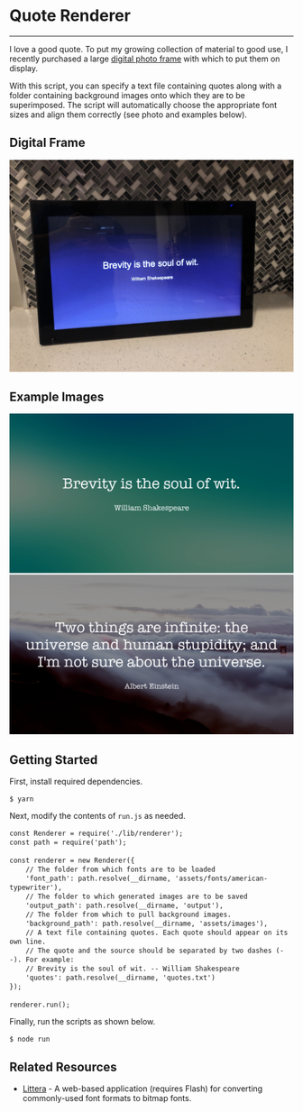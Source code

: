 # Quote Renderer

---

I love a good quote. To put my growing collection of material to good use, I recently purchased a large [digital photo frame](https://www.amazon.com/gp/product/B00JEX926C) with which to put them on display.

With this script, you can specify a text file containing quotes along with a folder containing background images onto which they are to be superimposed. The script will automatically choose the appropriate font sizes and align them correctly (see photo and examples below).

## Digital Frame

![Digital Frame](./misc/frame.jpg)

## Example Images

<img src="./misc/0.jpg">

<img src="./misc/1.jpg">

## Getting Started

First, install required dependencies.

```
$ yarn
```

Next, modify the contents of `run.js` as needed.

```
const Renderer = require('./lib/renderer');
const path = require('path');

const renderer = new Renderer({
    // The folder from which fonts are to be loaded
    'font_path': path.resolve(__dirname, 'assets/fonts/american-typewriter'),
    // The folder to which generated images are to be saved
    'output_path': path.resolve(__dirname, 'output'),
    // The folder from which to pull background images.
    'background_path': path.resolve(__dirname, 'assets/images'),
    // A text file containing quotes. Each quote should appear on its own line.
    // The quote and the source should be separated by two dashes (--). For example:
    // Brevity is the soul of wit. -- William Shakespeare
    'quotes': path.resolve(__dirname, 'quotes.txt')
});

renderer.run();
```

Finally, run the scripts as shown below.

```
$ node run
```

## Related Resources

- [Littera](http://kvazars.com/littera/) - A web-based application (requires Flash) for converting commonly-used font formats to bitmap fonts.